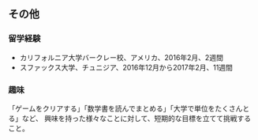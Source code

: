 ## その他

### 留学経験
- カリフォルニア大学バークレー校、アメリカ、2016年2月、2週間
- スファックス大学、チュニジア、2016年12月から2017年2月、11週間

### 趣味
「ゲームをクリアする」「数学書を読んでまとめる」「大学で単位をたくさんとる」など、
興味を持った様々なことに対して、短期的な目標を立てて挑戦すること。

